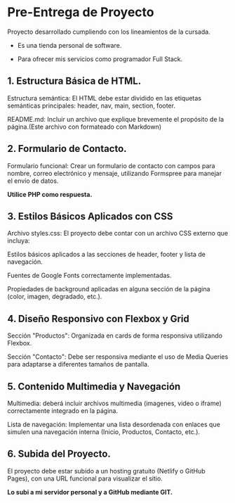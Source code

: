 # Pre-Entrega de Proyecto

Proyecto desarrollado cumpliendo con los lineamientos de la cursada.

- Es una tienda personal de software.

- Para ofrecer mis servicios como programador Full Stack.

## 1. Estructura Básica de HTML.

Estructura semántica: El HTML debe estar dividido en las etiquetas semánticas principales: header, nav, main, section, footer.

README.md: Incluir un archivo que explique brevemente el propósito de la página.(Este archivo con formateado con Markdown)

## 2. Formulario de Contacto.

Formulario funcional: Crear un formulario de contacto con campos para nombre, correo electrónico y mensaje, utilizando Formspree para manejar el envío de datos.

**Utilice PHP como respuesta.**

## 3. Estilos Básicos Aplicados con CSS

Archivo styles.css: El proyecto debe contar con un archivo CSS externo que incluya:

Estilos básicos aplicados a las secciones de header, footer y lista de navegación.

Fuentes de Google Fonts correctamente implementadas.

Propiedades de background aplicadas en alguna sección de la página (color, imagen, degradado, etc.).

## 4. Diseño Responsivo con Flexbox y Grid

Sección "Productos": Organizada en cards de forma responsiva utilizando Flexbox.

Sección "Contacto": Debe ser responsiva mediante el uso de Media Queries para adaptarse a diferentes tamaños de pantalla.

## 5. Contenido Multimedia y Navegación

Multimedia: deberá incluir archivos multimedia (imagenes, video o iframe) correctamente integrado en la página.

Lista de navegación: Implementar una lista desordenada con enlaces que simulen una navegación interna (Inicio, Productos, Contacto, etc.).

## 6. Subida del Proyecto.

El proyecto debe estar subido a un hosting gratuito (Netlify o GitHub Pages), con una URL funcional para visualizar el sitio.

**Lo subi a mi servidor personal y a GitHub mediante GIT.**
